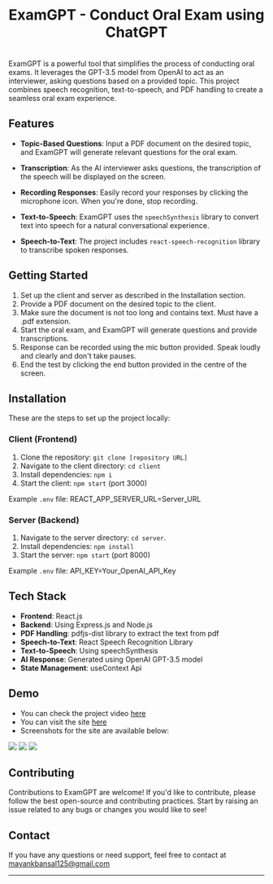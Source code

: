 <h1 align="center"> ExamGPT - Conduct Oral Exam using ChatGPT </h1>
<br />
ExamGPT is a powerful tool that simplifies the process of conducting oral exams. It leverages the GPT-3.5 model from OpenAI to act as an interviewer, asking questions based on a provided topic. This project combines speech recognition, text-to-speech, and PDF handling to create a seamless oral exam experience.

## Features

- **Topic-Based Questions**: Input a PDF document on the desired topic, and ExamGPT will generate relevant questions for the oral exam.

- **Transcription**: As the AI interviewer asks questions, the transcription of the speech will be displayed on the screen.

- **Recording Responses**: Easily record your responses by clicking the microphone icon. When you're done, stop recording.

- **Text-to-Speech**: ExamGPT uses the `speechSynthesis` library to convert text into speech for a natural conversational experience.

- **Speech-to-Text**: The project includes `react-speech-recognition` library to transcribe spoken responses.

## Getting Started

1. Set up the client and server as described in the Installation section.
2. Provide a PDF document on the desired topic to the client.
3. Make sure the document is not too long and contains text. Must have a .pdf extension.
4. Start the oral exam, and ExamGPT will generate questions and provide transcriptions.
5. Response can be recorded using the mic button provided. Speak loudly and clearly and don't take pauses.
6. End the test by clicking the end button provided in the centre of the screen.

## Installation

These are the steps to set up the project locally:

### Client (Frontend)

1. Clone the repository: `git clone [repository URL]`
2. Navigate to the client directory: `cd client`
3. Install dependencies: `npm i`
4. Start the client: `npm start` (port 3000)

Example `.env` file:
REACT_APP_SERVER_URL=Server_URL

### Server (Backend)

1. Navigate to the server directory: `cd server`.
2. Install dependencies: `npm install`
3. Start the server: `npm start` (port 8000)

Example `.env` file:
API_KEY=Your_OpenAI_API_Key

## Tech Stack

- **Frontend**: React.js
- **Backend**: Using Express.js and Node.js
- **PDF Handling**: pdfjs-dist library to extract the text from pdf
- **Speech-to-Text**: React Speech Recognition Library
- **Text-to-Speech**: Using speechSynthesis
- **AI Response**: Generated using OpenAI GPT-3.5 model
- **State Management**: useContext Api

## Demo
- You can check the project video [here](https://www.youtube.com/watch?v=bMulW8YcDTA)
- You can visit the site [here](https://examgpt.vercel.app/)
- Screenshots for the site are available below: 

![](https://res.cloudinary.com/dwuyp1nss/image/upload/v1696229628/Website%20Demo/Home_bc0k8e.png)
![](https://res.cloudinary.com/dwuyp1nss/image/upload/v1696229657/Website%20Demo/Not_Recorded_p5boka.png)
![](https://res.cloudinary.com/dwuyp1nss/image/upload/v1696229650/Website%20Demo/Test_vgszre.png)


## Contributing

Contributions to ExamGPT are welcome! If you'd like to contribute, please follow the best open-source and contributing practices.
Start by raising an issue related to any bugs or changes you would like to see!

<!-- ## License
This project is licensed under the [MIT License](LICENSE). -->

## Contact

If you have any questions or need support, feel free to contact at mayankbansal125@gmail.com

---

<!--[![License: MIT](https://img.shields.io/badge/License-MIT-yellow.svg)](https://opensource.org/licenses/MIT)-->
